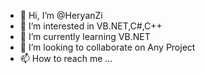 - 👋 Hi, I’m @HeryanZi
- 👀 I’m interested in VB.NET,C#,C++
- 🌱 I’m currently learning VB.NET
- 💞️ I’m looking to collaborate on Any Project
- 📫 How to reach me ...

<!---
HeryanZi/HeryanZi is a ✨ special ✨ repository because its `README.md` (this file) appears on your GitHub profile.
You can click the Preview link to take a look at your changes.
--->
